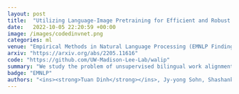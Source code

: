 ```yaml
---
layout: post
title:  "Utilizing Language-Image Pretraining for Efficient and Robust Bilingual Word Alignment"
date:   2022-10-05 22:20:59 +00:00
image: /images/codedinvnet.png
categories: ml
venue: "Empirical Methods in Natural Language Processing (EMNLP Findings)"
arxiv: "https://arxiv.org/abs/2205.11616"
code: "https://github.com/UW-Madison-Lee-Lab/walip"
summary: "We study the problem of unsupervised bilingual work alignment. Our idea is to utilize the text-image correlation with the CLIP-based embedding to match pairs of words in the unsupervised manner. Our method, WALIP, uses these pivot pairs to learn the linear mapping between two words' static embedding sets via our robust matching algorithm. We show that our method works comparably well and more robust against the language dissimilarity."
badge: "EMNLP"
authors: "<ins><strong>Tuan Dinh</strong></ins>, Jy-yong Sohn, Shashank Rajput, Timothy Ossowski, Yifei Ming, Junjie Hu, Dimitris Papailiopoulos, Kangwook Lee"
---
```

<!-- [Presented Slides](){:target="_blank"} -->
